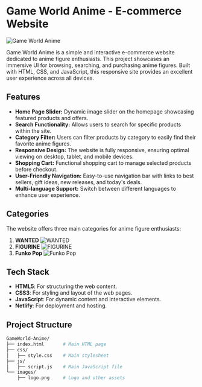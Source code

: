 # Game World Anime - E-commerce Website

![Game World Anime](https://gameworld-anime.netlify.app)

Game World Anime is a simple and interactive e-commerce website dedicated to anime figure enthusiasts. This project showcases an immersive UI for browsing, searching, and purchasing anime figures. Built with HTML, CSS, and JavaScript, this responsive site provides an excellent user experience across all devices.

## Features

- **Home Page Slider:** Dynamic image slider on the homepage showcasing featured products and offers.
- **Search Functionality:** Allows users to search for specific products within the site.
- **Category Filter:** Users can filter products by category to easily find their favorite anime figures.
- **Responsive Design:** The website is fully responsive, ensuring optimal viewing on desktop, tablet, and mobile devices.
- **Shopping Cart:** Functional shopping cart to manage selected products before checkout.
- **User-Friendly Navigation:** Easy-to-use navigation bar with links to best sellers, gift ideas, new releases, and today's deals.
- **Multi-language Support:** Switch between different languages to enhance user experience.

## Categories

The website offers three main categories for anime figure enthusiasts:

1. **WANTED**
   ![WANTED](https://github.com/user-attachments/assets/231bcdd8-5e19-466d-a051-17150e405306)
2. **FIGURINE**
   ![FIGURINE](https://github.com/user-attachments/assets/c45a7cd8-56e5-4566-8ac3-179ec9510785)
3. **Funko Pop**
   ![Funko Pop](https://github.com/user-attachments/assets/3228b7e6-ce9e-4e47-8be5-b33ed19908f3)

## Tech Stack

- **HTML5**: For structuring the web content.
- **CSS3**: For styling and layout of the web pages.
- **JavaScript**: For dynamic content and interactive elements.
- **Netlify**: For deployment and hosting.

## Project Structure

```bash
GameWorld-Anime/
├── index.html       # Main HTML page
├── css/
│   ├── style.css    # Main stylesheet
├── js/
│   ├── script.js    # Main JavaScript file
└── images/
    ├── logo.png     # Logo and other assets
